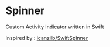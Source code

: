 # Spinner
Custom Activity Indicator written in Swift

Inspired by : [icanzilb/SwiftSpinner](https://github.com/icanzilb/SwiftSpinner)
